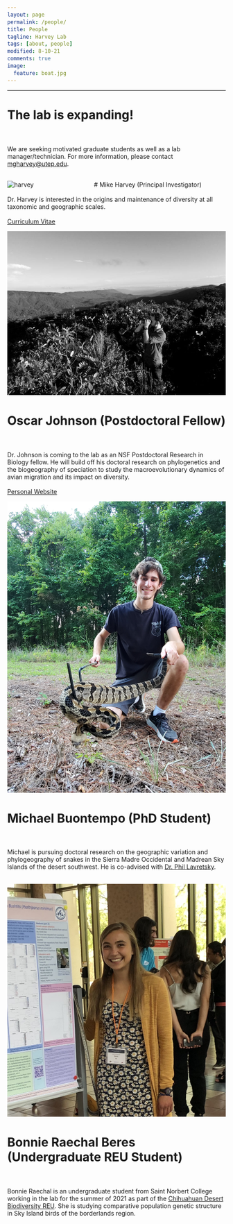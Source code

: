 ```yaml
---
layout: page
permalink: /people/
title: People
tagline: Harvey Lab
tags: [about, people]
modified: 8-10-21
comments: true
image:
  feature: boat.jpg
---
```


***

# The lab is expanding!
<br><br>
We are seeking motivated graduate students as well as a lab manager/technician. For more information, please contact mgharvey@utep.edu.
<br><br>

<img align="left" src="/images/harvey.jpg" alt="harvey" width="200"/>
# Mike Harvey (Principal Investigator)
<br><br>
Dr. Harvey is interested in the origins and maintenance of diversity at all taxonomic and geographic scales.
<br><br>
<a href="http://mgharvey.github.io/docs/Harvey_CV.pdf" target="_blank">Curriculum Vitae</a>

![Johnson](/images/johnson.jpg)
# Oscar Johnson (Postdoctoral Fellow)
<br><br>
Dr. Johnson is coming to the lab as an NSF Postdoctoral Research in Biology fellow. He will build off his doctoral research on phylogenetics and the biogeography of speciation to study the macroevolutionary dynamics of avian migration and its impact on diversity.
<br><br>
<a href="https://www.oscarjohnson.net/" target="_blank">Personal Website</a>

![Buontempo](/images/buontempo.jpeg)
# Michael Buontempo (PhD Student)
<br><br>
Michael is pursuing doctoral research on the geographic variation and phylogeography of snakes in the Sierra Madre Occidental and Madrean Sky Islands of the desert southwest. He is co-advised with <a href="https://www.utep.edu/science/lavretskylab/" target="_blank">Dr. Phil Lavretsky</a>.
<br><br>

![Beres](/images/beres.jpg)
# Bonnie Raechal Beres (Undergraduate REU Student)
<br><br>
Bonnie Raechal is an undergraduate student from Saint Norbert College working in the lab for the summer of 2021 as part of the <a href="https://www.utep.edu/couri/programs/cdb-reu/" target="_blank">Chihuahuan Desert Biodiversity REU</a>. She is studying comparative population genetic structure in Sky Island birds of the borderlands region.
<br><br>
